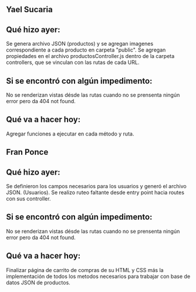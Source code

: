 ## Yael Sucaria

## Qué hizo ayer:
 Se genera archivo JSON (productos) y se agregan imagenes correspondiente a cada producto en carpeta "public".
 Se agregan propiedades en el archivo productosController.js dentro de la carpeta controllers, que se vinculan con las rutas de cada URL.
## Si se encontró con algún impedimento:
No se renderizan vistas désde las rutas cuando no se prensenta ningún error pero da 404 not found. 
## Qué va a hacer hoy:
Agregar funciones a ejecutar en cada método y ruta.
## Fran Ponce

## Qué hizo ayer:
Se definieron los campos necesarios para los usuarios y generó el archivo JSON. (Usuarios).
Se realizo ruteo faltante desde entry point hacia routes con sus controller. 
## Si se encontró con algún impedimento:
No se renderizan vistas désde las rutas cuando no se prensenta ningún error pero da 404 not found. 
## Qué va a hacer hoy:
Finalizar página de carrito de compras de su HTML y CSS más la implementación de todos los metodos necesarios para trabajar con base de datos JSON de productos.